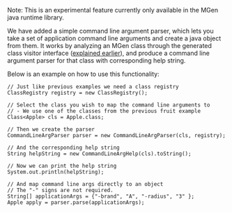 ---
---

Note: This is an experimental feature currently only available in the MGen java runtime library. 

We have added a simple command line argument parser, which lets you take a set of application command line arguments and create a java object from them. It works by analyzing an MGen class through the generated class visitor interface (<a target-tab="generic-visitors" class="active" href="index_l_Advanced_use.html#a">explained earlier</a>), and produce a command line argument parser for that class with corresponding help string.

Below is an example on how to use this functionality:

    // Just like previous examples we need a class registry
    ClassRegistry registry = new ClassRegistry();

    // Select the class you wish to map the command line arguments to
    // - We use one of the classes from the previous fruit example
    Class<Apple> cls = Apple.class;

    // Then we create the parser
    CommandLineArgParser parser = new CommandLineArgParser(cls, registry);
    
    // And the corresponding help string
    String helpString = new CommandLineArgHelp(cls).toString();
    
    // Now we can print the help string
    System.out.println(helpString);

    // And map command line args directly to an object
    // The "-" signs are not required.
    String[] applicationArgs = {"-brand", "A", "-radius", "3" };
    Apple apply = parser.parse(applicationArgs);

